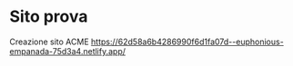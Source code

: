 # Sito prova
Creazione sito ACME
https://62d58a6b4286990f6d1fa07d--euphonious-empanada-75d3a4.netlify.app/
